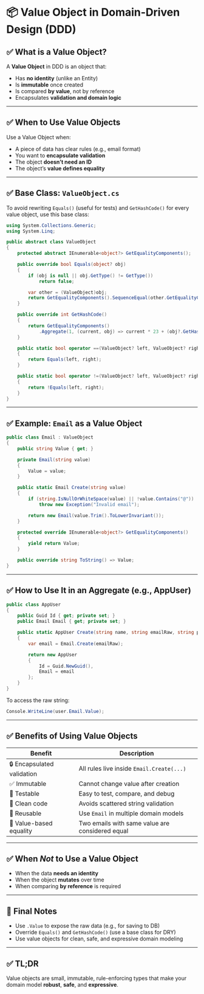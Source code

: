 # 📦 Value Object in Domain-Driven Design (DDD)

## ✅ What is a Value Object?

A **Value Object** in DDD is an object that:
- Has **no identity** (unlike an Entity)
- Is **immutable** once created
- Is compared **by value**, not by reference
- Encapsulates **validation and domain logic**

---

## ✅ When to Use Value Objects

Use a Value Object when:
- A piece of data has clear rules (e.g., email format)
- You want to **encapsulate validation**
- The object **doesn’t need an ID**
- The object’s **value defines equality**

---

## ✅ Base Class: `ValueObject.cs`

To avoid rewriting `Equals()` (useful for tests) and `GetHashCode()` for every value object, use this base class:

```csharp
using System.Collections.Generic;
using System.Linq;

public abstract class ValueObject
{
    protected abstract IEnumerable<object?> GetEqualityComponents();

    public override bool Equals(object? obj)
    {
        if (obj is null || obj.GetType() != GetType())
            return false;

        var other = (ValueObject)obj;
        return GetEqualityComponents().SequenceEqual(other.GetEqualityComponents());
    }

    public override int GetHashCode()
    {
        return GetEqualityComponents()
            .Aggregate(1, (current, obj) => current * 23 + (obj?.GetHashCode() ?? 0));
    }

    public static bool operator ==(ValueObject? left, ValueObject? right)
    {
        return Equals(left, right);
    }

    public static bool operator !=(ValueObject? left, ValueObject? right)
    {
        return !Equals(left, right);
    }
}
```

---

## ✅ Example: `Email` as a Value Object

```csharp
public class Email : ValueObject
{
    public string Value { get; }

    private Email(string value)
    {
        Value = value;
    }

    public static Email Create(string value)
    {
        if (string.IsNullOrWhiteSpace(value) || !value.Contains("@"))
            throw new Exception("Invalid email");

        return new Email(value.Trim().ToLowerInvariant());
    }

    protected override IEnumerable<object?> GetEqualityComponents()
    {
        yield return Value;
    }

    public override string ToString() => Value;
}
```

---

## ✅ How to Use It in an Aggregate (e.g., AppUser)

```csharp
public class AppUser
{
    public Guid Id { get; private set; }
    public Email Email { get; private set; }

    public static AppUser Create(string name, string emailRaw, string password)
    {
        var email = Email.Create(emailRaw);

        return new AppUser
        {
            Id = Guid.NewGuid(),
            Email = email
        };
    }
}
```

To access the raw string:

```csharp
Console.WriteLine(user.Email.Value);
```

---

## ✅ Benefits of Using Value Objects

| Benefit                      | Description                                      |
|-----------------------------|--------------------------------------------------|
| 🔒 Encapsulated validation   | All rules live inside `Email.Create(...)`       |
| ✅ Immutable                 | Cannot change value after creation              |
| 🧪 Testable                  | Easy to test, compare, and debug                |
| 🧹 Clean code                | Avoids scattered string validation              |
| 🔁 Reusable                  | Use `Email` in multiple domain models           |
| 🤝 Value-based equality      | Two emails with same value are considered equal |

---

## ✅ When *Not* to Use a Value Object

- When the data **needs an identity**
- When the object **mutates** over time
- When comparing **by reference** is required

---

## 🧠 Final Notes

- Use `.Value` to expose the raw data (e.g., for saving to DB)
- Override `Equals()` and `GetHashCode()` (use a base class for DRY)
- Use value objects for clean, safe, and expressive domain modeling

---

## ✅ TL;DR

Value objects are small, immutable, rule-enforcing types that make your domain model **robust**, **safe**, and **expressive**.
